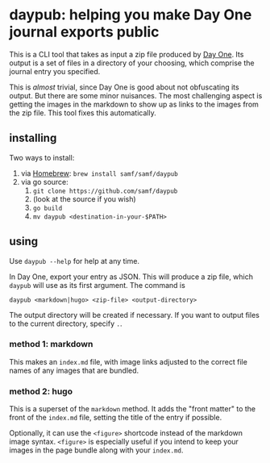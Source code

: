 # daypub: helping you make Day One journal exports public

This is a CLI tool that takes as input a zip file produced by [Day
One](https://dayoneapp.com). Its output is a set of files in a
directory of your choosing, which comprise the journal entry you
specified.

This is *almost* trivial, since Day One is good about not obfuscating
its output. But there are some minor nuisances. The most challenging aspect
is getting the images in the markdown to show up as links to the
images from the zip file. This tool fixes this automatically.

## installing

Two ways to install:

1. via [Homebrew](https://brew.sh/): `brew install samf/samf/daypub`
2. via go source:
    1. `git clone https://github.com/samf/daypub`
    2. (look at the source if you wish)
    3. `go build`
    4. `mv daypub <destination-in-your-$PATH>`

## using

Use `daypub --help` for help at any time.

In Day One, export your entry as JSON. This will produce a zip file,
which `daypub` will use as its first argument. The command is

    daypub <markdown|hugo> <zip-file> <output-directory>

The output directory will be created if necessary. If you want to
output files to the current directory, specify `.`.

### method 1: markdown

This makes an `index.md` file, with image links adjusted to the
correct file names of any images that are bundled.

### method 2: hugo

This is a superset of the `markdown` method. It adds the "front
matter" to the front of the `index.md` file, setting the title of
the entry if possible.

Optionally, it can use the `<figure>` shortcode instead of the
markdown image syntax. `<figure>` is especially useful if you intend
to keep your images in the page bundle along with your `index.md`.
